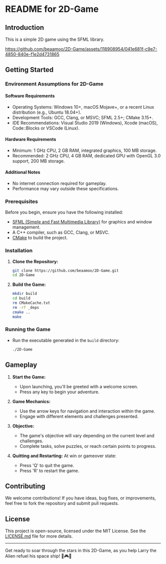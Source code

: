 # README for 2D-Game

## Introduction
This is a simple 2D game using the SFML library.


https://github.com/beaamoo/2D-Game/assets/118908954/041e681f-c9e7-4850-840e-f1e2d4731865


## Getting Started
### Environment Assumptions for 2D-Game
#### Software Requirements
- Operating Systems: Windows 10+, macOS Mojave+, or a recent Linux distribution (e.g., Ubuntu 18.04+).
- Development Tools: GCC, Clang, or MSVC; SFML 2.5+; CMake 3.15+.
- IDE Recommendations: Visual Studio 2019 (Windows), Xcode (macOS), Code::Blocks or VSCode (Linux).

#### Hardware Requirements
- Minimum: 1 GHz CPU, 2 GB RAM, integrated graphics, 100 MB storage.
- Recommended: 2 GHz CPU, 4 GB RAM, dedicated GPU with OpenGL 3.0 support, 200 MB storage.

#### Additional Notes
- No internet connection required for gameplay.
- Performance may vary outside these specifications.

### Prerequisites
Before you begin, ensure you have the following installed:
- [SFML (Simple and Fast Multimedia Library)](https://www.sfml-dev.org/download.php) for graphics and window management.
- A C++ compiler, such as GCC, Clang, or MSVC.
- [CMake](https://cmake.org/download/) to build the project.

### Installation

1. **Clone the Repository:**
   ```bash
   git clone https://github.com/beaamoo/2D-Game.git
   cd 2D-Game
   ```

2. **Build the Game:**
   ```bash
   mkdir build
   cd build
   rm CMakeCache.txt
   rm -rf _deps
   cmake ..
   make
   ```

### Running the Game

- Run the executable generated in the `build` directory:
  ```bash
  ./2D-Game
  ```

## Gameplay

1. **Start the Game:**
   - Upon launching, you'll be greeted with a welcome screen.
   - Press any key to begin your adventure.

2. **Game Mechanics:**
   - Use the arrow keys for navigation and interaction within the game.
   - Engage with different elements and challenges presented.

3. **Objective:**
   - The game's objective will vary depending on the current level and challenges.
   - Complete tasks, solve puzzles, or reach certain points to progress.

4. **Quitting and Restarting:**
   At win or gameover state:
   - Press 'Q' to quit the game.
   - Press 'R' to restart the game.

## Contributing
We welcome contributions! If you have ideas, bug fixes, or improvements, feel free to fork the repository and submit pull requests.

## License
This project is open-source, licensed under the MIT License. See the [LICENSE.md](LICENSE.md) file for more details.

---

Get ready to soar through the stars in this 2D-Game, as you help Larry the Alien refuel his space ship! 🌟🎮🚀


